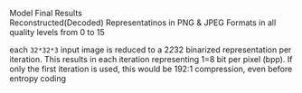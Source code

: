 Model Final Results<br>
Reconstructed(Decoded) Representatinos in PNG & JPEG Formats in all quality levels from 0 to 15

each `32*32*3` input image is reduced to a 2*2*32 binarized representation per iteration. This results in each iteration representing 1=8 bit per pixel (bpp).
If only the first iteration is used, this would be 192:1 compression, even before entropy coding
